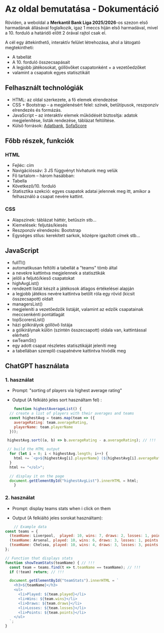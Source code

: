 # Az oldal bemutatása - Dokumentáció

Röviden, a weboldal a **Merkantil Bank Liga 2025/2026**-os szezon első harmadának állásával foglalkozik, igaz 1 meccs híján első harmadával, mivel a 10. forduló a határidő előtt 2 órával rajtol csak el.

A cél egy áttekinthető, interaktív felület létrehozása, ahol a látogató megtekintheti:
- A tabellát
- A 10. forduló összecsapásait
- A legjobb játékosokat, góllövőket csapatonként + a vezetőedzőket
- valamint a csapatok egyes statisztikáit

## Felhasznált technológiák
- HTML: az oldal szerkezete, a fő elemek elrendezése
- CSS + Bootstrap – a megjelenésért felel: színek, betűtípusok, reszponzív elrendezés és formázás.
- JavaScript – az interaktív elemek működését biztosítja: adatok megjelenítése, listák rendezése, táblázat feltöltése.
- Külső források: [Adatbank](https://adatbank.mlsz.hu), [SofaScore](https://www.sofascore.com)

## Főbb részek, funkciók

### HTML
- Fejléc: cím
- Navigációssáv: 3 JS függvényt hívhatunk meg velük
- Fő tartalom – három hasábban:
 - Tabella
 - Következő/10. forduló
- Statisztika szekció: egyes csapatok adatai jelennek meg itt, amikor a felhasználó a csapat nevére kattint.

### CSS
- Alapszínek: táblázat háttér, betűszín stb...
- Kiemelések: feljutás/kiesés
- Reszponzív elrendezés: Bootstrap
- Egységes stílus: kerekített sarkok, középre igazított címek stb...

## JavaScript
- fullTl()
 - automatikusan feltölti a tabellát a "teams" tömb által
 - a nevekre kattintva megjelennek a statisztikák
 - jelöli a feljutó/kieső csapatokat
- highAvgList()
 - rendezett listát készít a játékosok átlagos értékelései alapján
 - a legjobb játékos nevére kattintva betölt róla egy rövid (kicsit összecsapott) oldalt
- managersList()
 - megjeleníti a vezetőedzők listáját, valamint az edzők csapatainak meccsenkénti pontátlagát
- topScorersList()
 - házi gólkirályok góllövő listája
 - a gólkirálynak külön (szintén összecsapott) oldala van, kattintással elérhető
- swTeamSt()
 - egy adott csapat részletes statisztikáját jeleníti meg
 - a tabellában szereplő csapatnévre kattintva hívódik meg

## ChatGPT használata

### 1. használat

- Prompt: "sorting of players via highest average rating"

- Output (A felkiátó jeles sort használtam fel) :
```js
    function highestAverageList() {
  // create a list of players with their averages and teams
  const highestAvg = teams.map(team => ({
    averageRating: team.averageRating,
    playerName: team.playerName
  }));

 highestAvg.sort((a, b) => b.averageRating - a.averageRating); // !!!

 // build the HTML output
  for (let i = 0; i < highestAvg.length; i++) {
    html += `<p>${highestAvg[i].playerName} (${highestAvg[i].averageRating.toFixed(2)})</p>`;
  }
  html += "</ol>";

  // display it on the page
  document.getElementById("highestAvgList").innerHTML = html;
    }
```

### 2. használat

- Prompt: display teams stats when i click on them

- Output (A felkiáltó jeles sorokat használtam):

```js
    // Example data
const teams = {
  (teamName: Liverpool,  played: 10, wins: 7, draws: 2, losses: 1, points: 23 ),
  (teamName: Arsenal, played: 10, wins: 6, draws: 3, losses: 1, points: 21 ),
  (teamName: Chelsea, played: 10, wins: 4, draws: 3, losses: 3, points: 15 )
};

// Function that displays stats
function showTeamStats(teamName) { // !!!
  const team = teams.find(t => t.teamName == teamName); // !!!
  if (!team) return; // !!!

  document.getElementById("teamStats").innerHTML = `
    <h3>${teamName}</h3>
    <ul>
      <li>Played: ${team.played}</li>
      <li>Wins: ${team.wins}</li>
      <li>Draws: ${team.draws}</li>
      <li>Losses: ${team.losses}</li>
      <li>Points: ${team.points}</li>
    </ul>
  `;
}
```

